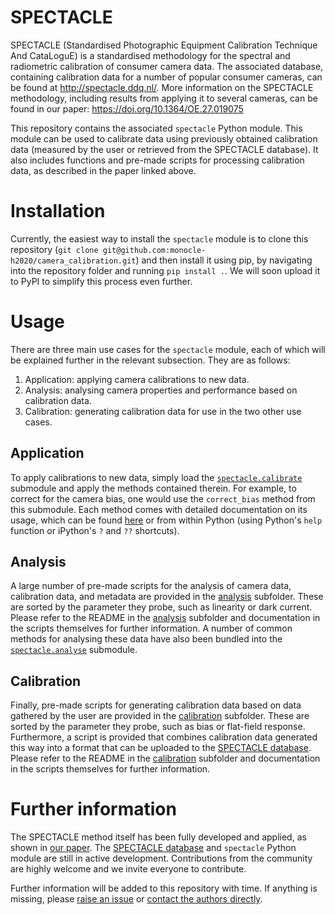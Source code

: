 # SPECTACLE

SPECTACLE (Standardised Photographic Equipment Calibration Technique And CataLoguE) is a standardised methodology for the spectral and radiometric calibration of consumer camera data. The associated database, containing calibration data for a number of popular consumer cameras, can be found at http://spectacle.ddq.nl/. More information on the SPECTACLE methodology, including results from applying it to several cameras, can be found in our paper: https://doi.org/10.1364/OE.27.019075

This repository contains the associated `spectacle` Python module. This module can be used to calibrate data using previously obtained calibration data (measured by the user or retrieved from the SPECTACLE database). It also includes functions and pre-made scripts for processing calibration data, as described in the paper linked above.

# Installation

Currently, the easiest way to install the `spectacle` module is to clone this repository (`git clone git@github.com:monocle-h2020/camera_calibration.git`) and then install it using pip, by navigating into the repository folder and running `pip install .`. We will soon upload it to PyPI to simplify this process even further.

# Usage

There are three main use cases for the `spectacle` module, each of which will be explained further in the relevant subsection. They are as follows:

1. Application: applying camera calibrations to new data.
2. Analysis: analysing camera properties and performance based on calibration data.
3. Calibration: generating calibration data for use in the two other use cases.

## Application

To apply calibrations to new data, simply load the [`spectacle.calibrate`](spectacle/calibrate.py) submodule and apply the methods contained therein. For example, to correct for the camera bias, one would use the `correct_bias` method from this submodule. Each method comes with detailed documentation on its usage, which can be found [here](spectacle/calibrate.py) or from within Python (using Python's `help` function or iPython's `?` and `??` shortcuts).

## Analysis

A large number of pre-made scripts for the analysis of camera data, calibration data, and metadata are provided in the [analysis](analysis) subfolder. These are sorted by the parameter they probe, such as linearity or dark current. Please refer to the README in the [analysis](analysis) subfolder and documentation in the scripts themselves for further information. A number of common methods for analysing these data have also been bundled into the [`spectacle.analyse`](spectacle/analyse.py) submodule.

## Calibration

Finally, pre-made scripts for generating calibration data based on data gathered by the user are provided in the [calibration](calibration) subfolder. These are sorted by the parameter they probe, such as bias or flat-field response. Furthermore, a script is provided that combines calibration data generated this way into a format that can be uploaded to the [SPECTACLE database](http://spectacle.ddq.nl/). Please refer to the README in the [calibration](calibration) subfolder and documentation in the scripts themselves for further information.

# Further information

The SPECTACLE method itself has been fully developed and applied, as shown in [our paper](https://doi.org/10.1364/OE.27.019075). The [SPECTACLE database](http://spectacle.ddq.nl/) and `spectacle` Python module are still in active development. Contributions from the community are highly welcome and we invite everyone to contribute.

Further information will be added to this repository with time. If anything is missing, please [raise an issue](https://github.com/monocle-h2020/camera_calibration/issues) or [contact the authors directly](mailto:burggraaff@strw.leidenuniv.nl).
